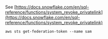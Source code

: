 See [https://docs.snowflake.com/en/sql-reference/functions/system_revoke_privatelink](https://docs.snowflake.com/en/sql-reference/functions/system_revoke_privatelink)
```
aws sts get-federation-token --name sam
```
